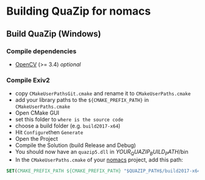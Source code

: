 # Building QuaZip for nomacs

## Build QuaZip (Windows)

### Compile dependencies

- [OpenCV](https://github.com/TUWien/opencv) (>= 3.4) _optional_

### Compile Exiv2

- copy `CMakeUserPathsGit.cmake` and rename it to `CMakeUserPaths.cmake`
- add your library paths to the `${CMAKE_PREFIX_PATH}` in `CMakeUserPaths.cmake`
- Open CMake GUI
- set this folder to `where is the source code`
- choose a build folder (e.g. `build2017-x64`)
- Hit `Configure`then `Generate`
- Open the Project
- Compile the Solution (build Release and Debug)
- You should now have an `quazip5.dll` in $YOUR_QUAZIP_BUILD_PATH$/bin
- In the `CMakeUserPaths.cmake` of your [nomacs](https://github.com/nomacs/nomacs) project, add this path:

```cmake
SET(CMAKE_PREFIX_PATH ${CMAKE_PREFIX_PATH} "$QUAZIP_PATH$/build2017-x64/")
```
